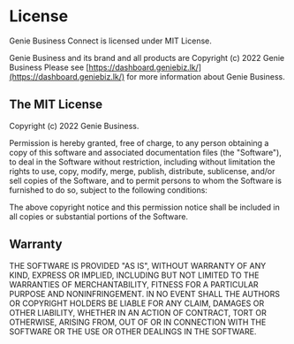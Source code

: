 # License

Genie Business Connect is licensed under MIT License.

Genie Business and its brand and all products are Copyright (c) 2022 Genie Business
Please see [https://dashboard.geniebiz.lk/](https://dashboard.geniebiz.lk/) for more information about Genie Business.

## The MIT License

Copyright (c) 2022 Genie Business.

Permission is hereby granted, free of charge, to any person obtaining a copy
of this software and associated documentation files (the "Software"), to deal
in the Software without restriction, including without limitation the rights
to use, copy, modify, merge, publish, distribute, sublicense, and/or sell
copies of the Software, and to permit persons to whom the Software is
furnished to do so, subject to the following conditions:

The above copyright notice and this permission notice shall be included in
all copies or substantial portions of the Software.


## Warranty

THE SOFTWARE IS PROVIDED "AS IS", WITHOUT WARRANTY OF ANY KIND, EXPRESS OR
IMPLIED, INCLUDING BUT NOT LIMITED TO THE WARRANTIES OF MERCHANTABILITY,
FITNESS FOR A PARTICULAR PURPOSE AND NONINFRINGEMENT. IN NO EVENT SHALL THE
AUTHORS OR COPYRIGHT HOLDERS BE LIABLE FOR ANY CLAIM, DAMAGES OR OTHER
LIABILITY, WHETHER IN AN ACTION OF CONTRACT, TORT OR OTHERWISE, ARISING FROM,
OUT OF OR IN CONNECTION WITH THE SOFTWARE OR THE USE OR OTHER DEALINGS IN
THE SOFTWARE.